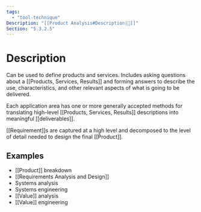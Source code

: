 ```yaml
---
tags:
  - "tool-technique"
Description: "[[Product Analysis#Description|📝]]"
Section: "5.3.2.5"
---
```

# Description
Can be used to define products and services. Includes asking questions about a [[Products, Services, Results]] and forming answers to describe the use, characteristics, and other relevant aspects of what is going to be delivered.

Each application area has one or more generally accepted methods for translating high-level [[Products, Services, Results]] descriptions into meaningful [[deliverables]].

[[Requirement]]s are captured at a high level and decomposed to the level of detail needed to design the final [[Product]].
## Examples
- [[Product]] breakdown
- [[Requirements Analysis and Design]]
- Systems analysis
- Systems engineering
- [[Value]] analysis
- [[Value]] engineering
